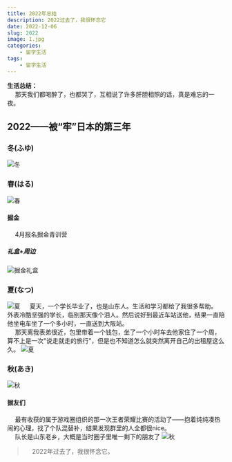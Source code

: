 ```yaml
---
title: 2022年总结
description: 2022过去了，我很怀念它
date: 2022-12-06
slug: 2022
image: 1.jpg
categories:
    - 留学生活
tags:
    - 留学生活
---
```


**生活总结：**  
&emsp; 那天我们都喝醉了，也都哭了，互相说了许多肝胆相照的话，真是难忘的一夜。  

## 2022——被“牢”日本的第三年
### 冬(ふゆ)
![冬](4.jpg)
### 春(はる)
![春](6.jpg)
#### 掘金
&emsp; 4月报名掘金青训营
##### 礼盒+周边
![掘金礼盒](3.jpg)

### 夏(なつ)
![夏](img.png)
&emsp; 夏天，一个学长毕业了，也是山东人。生活和学习都给了我很多帮助。
&emsp; 外表冷酷坚强的学长，临别那天像个泪人。然后说好到最近车站送他，结果一直陪他坐电车坐了一个多小时，一直送到大阪站。  
&emsp; 那天离我表弟很近，包里带着一个钱包，坐了一个小时车去他家住了一个周，算不上是一次"说走就走的旅行"，但是也不知道怎么就突然离开自己的出租屋这么久。
![夏](11.jpg)
### 秋(あき)
![秋](8.jpg)
#### 掘友们
&emsp; 最有收获的属于游戏圈组织的那一次王者荣耀比赛的活动了——抱着纯纯凑热闹的心理，找了个队混替补，结果发现群里的人全都很nice。  
&emsp; 队长是山东老乡，大概是当时圈子里唯一剩下的朋友了
![秋](12.jpg)
&emsp; 
> &emsp; 2022年过去了，我很怀念它。